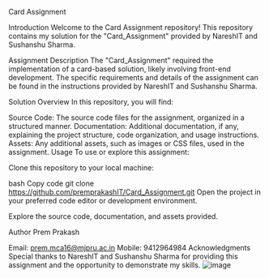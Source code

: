 Card Assignment

Introduction
Welcome to the Card Assignment repository! This repository contains my solution for the "Card_Assignment" provided by NareshIT and Sushanshu Sharma.

Assignment Description
The "Card_Assignment" required the implementation of a card-based solution, likely involving front-end development. The specific requirements and details of the assignment can be found in the instructions provided by NareshIT and Sushanshu Sharma.

Solution Overview
In this repository, you will find:

Source Code: The source code files for the assignment, organized in a structured manner.
Documentation: Additional documentation, if any, explaining the project structure, code organization, and usage instructions.
Assets: Any additional assets, such as images or CSS files, used in the assignment.
Usage
To use or explore this assignment:

Clone this repository to your local machine:

bash
Copy code
git clone https://github.com/premprakashIT/Card_Assignment.git
Open the project in your preferred code editor or development environment.

Explore the source code, documentation, and assets provided.

Author
Prem Prakash

Email: prem.mca16@mjpru.ac.in
Mobile: 9412964984
Acknowledgments
Special thanks to NareshIT and Sushanshu Sharma for providing this assignment and the opportunity to demonstrate my skills.
![image](https://github.com/premprakashIT/Card_Assignment/assets/123723114/af841dd2-fdd0-46fb-a135-8b33e13aaa28)


